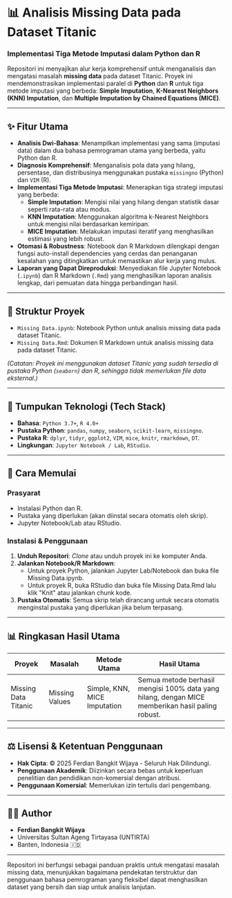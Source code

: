 # 📊 Analisis Missing Data pada Dataset Titanic
### **Implementasi Tiga Metode Imputasi dalam Python dan R**

Repositori ini menyajikan alur kerja komprehensif untuk menganalisis dan mengatasi masalah **missing data** pada dataset Titanic. Proyek ini mendemonstrasikan implementasi paralel di **Python** dan **R** untuk tiga metode imputasi yang berbeda: **Simple Imputation**, **K-Nearest Neighbors (KNN) Imputation**, dan **Multiple Imputation by Chained Equations (MICE)**.

---

## ✨ Fitur Utama

- **Analisis Dwi-Bahasa**: Menampilkan implementasi yang sama (imputasi data) dalam dua bahasa pemrograman utama yang berbeda, yaitu Python dan R.
- **Diagnosis Komprehensif**: Menganalisis pola data yang hilang, persentase, dan distribusinya menggunakan pustaka `missingno` (Python) dan `VIM` (R).
- **Implementasi Tiga Metode Imputasi**: Menerapkan tiga strategi imputasi yang berbeda:
    - **Simple Imputation**: Mengisi nilai yang hilang dengan statistik dasar seperti rata-rata atau modus.
    - **KNN Imputation**: Menggunakan algoritma k-Nearest Neighbors untuk mengisi nilai berdasarkan kemiripan.
    - **MICE Imputation**: Melakukan imputasi iteratif yang menghasilkan estimasi yang lebih robust.
- **Otomasi & Robustness**: Notebook dan R Markdown dilengkapi dengan fungsi auto-install dependencies yang cerdas dan penanganan kesalahan yang ditingkatkan untuk memastikan alur kerja yang mulus.
- **Laporan yang Dapat Direproduksi**: Menyediakan file Jupyter Notebook (`.ipynb`) dan R Markdown (`.Rmd`) yang menghasilkan laporan analisis lengkap, dari pemuatan data hingga perbandingan hasil.

---

## 📂 Struktur Proyek

- `Missing Data.ipynb`: Notebook Python untuk analisis missing data pada dataset Titanic.
- `Missing Data.Rmd`: Dokumen R Markdown untuk analisis missing data pada dataset Titanic.

*(Catatan: Proyek ini menggunakan dataset Titanic yang sudah tersedia di pustaka Python (`seaborn`) dan R, sehingga tidak memerlukan file data eksternal.)*

---

## 🔧 Tumpukan Teknologi (Tech Stack)

- **Bahasa**: `Python 3.7+`, `R 4.0+`
- **Pustaka Python**: `pandas`, `numpy`, `seaborn`, `scikit-learn`, `missingno`.
- **Pustaka R**: `dplyr`, `tidyr`, `ggplot2`, `VIM`, `mice`, `knitr`, `rmarkdown`, `DT`.
- **Lingkungan**: `Jupyter Notebook / Lab`, `RStudio`.

---

## 🚀 Cara Memulai

### Prasyarat

- Instalasi Python dan R.
- Pustaka yang diperlukan (akan diinstal secara otomatis oleh skrip).
- Jupyter Notebook/Lab atau RStudio.

### Instalasi & Penggunaan

1. **Unduh Repositori**: *Clone* atau unduh proyek ini ke komputer Anda.
2. **Jalankan Notebook/R Markdown**:
    - Untuk proyek Python, jalankan Jupyter Lab/Notebook dan buka file Missing Data.ipynb.
    - Untuk proyek R, buka RStudio dan buka file Missing Data.Rmd lalu klik "Knit" atau jalankan chunk kode.
3. **Pustaka Otomatis**: Semua skrip telah dirancang untuk secara otomatis menginstal pustaka yang diperlukan jika belum terpasang.

---

## 📊 Ringkasan Hasil Utama

| Proyek | Masalah | Metode Utama | Hasil Utama |
|---|---|---|---|
| Missing Data Titanic | Missing Values | Simple, KNN, MICE Imputation | Semua metode berhasil mengisi 100% data yang hilang, dengan MICE memberikan hasil paling robust. |

---

## ⚖️ Lisensi & Ketentuan Penggunaan

- **Hak Cipta**: © 2025 Ferdian Bangkit Wijaya - Seluruh Hak Dilindungi.
- **Penggunaan Akademik**: Diizinkan secara bebas untuk keperluan penelitian dan pendidikan non-komersial dengan atribusi.
- **Penggunaan Komersial**: Memerlukan izin tertulis dari pengembang.

---

## 👨‍💻 Author

- **Ferdian Bangkit Wijaya**
- Universitas Sultan Ageng Tirtayasa (UNTIRTA)
- Banten, Indonesia 🇮🇩

---

Repositori ini berfungsi sebagai panduan praktis untuk mengatasi masalah missing data, menunjukkan bagaimana pendekatan terstruktur dan penggunaan bahasa pemrograman yang fleksibel dapat menghasilkan dataset yang bersih dan siap untuk analisis lanjutan.
